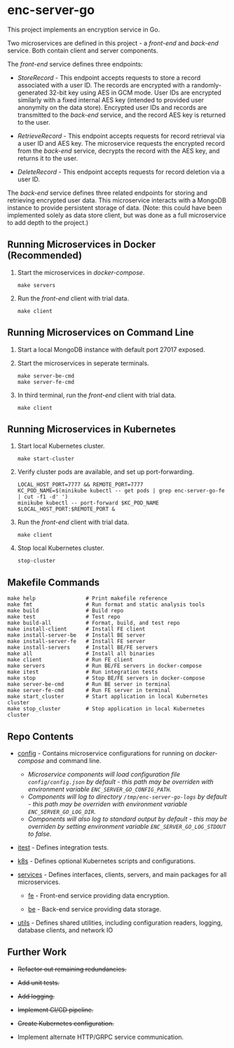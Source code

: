 # enc-server-go #
This project implements an encryption service in Go.

Two microservices are defined in this project - a _front-end_ and _back-end_ service. Both contain client and server components.

The _front-end_ service defines three endpoints:

* _StoreRecord_ - This endpoint accepts requests to store a record associated with a user ID. The records are encrypted with a randomly-generated 32-bit key using AES in GCM mode. User IDs are encrypted similarly with a fixed internal AES key (intended to provided user anonymity on the data store). Encrypted user IDs and records are transmitted to the _back-end_ service, and the record AES key is returned to the user.
	
* _RetrieveRecord_ - This endpoint accepts requests for record retrieval via a user ID and AES key. The microservice requests the encrypted record from the _back-end_ service, decrypts the record with the AES key, and returns it to the user. 

* _DeleteRecord_ - This endpoint accepts requests for record deletion via a user ID. 
	
The _back-end_ service defines three related endpoints for storing and retrieving encrypted user data. This microservice interacts with a MongoDB instance to provide persistent storage of data. (Note: this could have been implemented solely as data store client, but was done as a full microservice to add depth to the project.)

## Running Microservices in Docker (Recommended) ##
1. Start the microservices in _docker-compose_.
    ```
    make servers
    ```
    
2. Run the _front-end_ client with trial data.
    ```
    make client
    ```
    
## Running Microservices on Command Line ##
1. Start a local MongoDB instance with default port 27017 exposed.

2. Start the microservices in seperate terminals.
    ```
    make server-be-cmd
    make server-fe-cmd
    ```
    
2. In third terminal, run the _front-end_ client with trial data.
    ```
    make client
    ```
    
## Running Microservices in Kubernetes ##
1. Start local Kubernetes cluster.
    ```
    make start-cluster
    ```
    
2. Verify cluster pods are available, and set up port-forwarding.
    ```
    LOCAL_HOST_PORT=7777 && REMOTE_PORT=7777
    KC_POD_NAME=$(minikube kubectl -- get pods | grep enc-server-go-fe | cut -f1 -d' ')
    minikube kubectl -- port-forward $KC_POD_NAME $LOCAL_HOST_PORT:$REMOTE_PORT &
    ```
    
3. Run the _front-end_ client with trial data.
    ```
    make client
    ```
    
4. Stop local Kubernetes cluster.
    ```
    stop-cluster
    ```

## Makefile Commands ##
```
make help                # Print makefile reference
make fmt                 # Run format and static analysis tools
make build               # Build repo
make test                # Test repo
make build-all           # Format, build, and test repo
make install-client      # Install FE client
make install-server-be   # Install BE server
make install-server-fe   # Install FE server
make install-servers     # Install BE/FE servers
make all                 # Install all binaries
make client              # Run FE client
make servers             # Run BE/FE servers in docker-compose
make itest               # Run integration tests
make stop                # Stop BE/FE servers in docker-compose
make server-be-cmd       # Run BE server in terminal
make server-fe-cmd       # Run FE server in terminal
make start_cluster       # Start application in local Kubernetes cluster
make stop_cluster        # Stop application in local Kubernetes cluster
```
 
## Repo Contents ##
* [config](config) - Contains microservice configurations for running on _docker-compose_ and command line. 
    * _Microservice components will load configuration file `config/config.json` by default - this path may be overriden with environment variable `ENC_SERVER_GO_CONFIG_PATH`._
    * _Components will log to directory `/tmp/enc-server-go-logs` by default - this path may be overriden with environment variable `ENC_SERVER_GO_LOG_DIR`._
    * _Components will also log to standard output by default - this may be overriden by setting environment variable `ENC_SERVER_GO_LOG_STDOUT` to false._

* [itest](itest) - Defines integration tests.

* [k8s](k8s) - Defines optional Kubernetes scripts and configurations.

* [services](services) - Defines interfaces, clients, servers, and main packages for all microservices.

	* [fe](services/fe) - Front-end service providing data encryption.

	* [be](services/be) - Back-end service providing data storage.

* [utils](utils) - Defines shared utilities, including configuration readers, logging, database clients, and network IO

## Further Work ##

* ~~Refactor out remaining redundancies.~~

* ~~Add unit tests.~~

* ~~Add logging.~~

* ~~Implement CI/CD pipeline.~~

* ~~Create Kubernetes configuration.~~

* Implement alternate HTTP/GRPC service communication.
